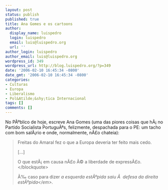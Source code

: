 ```yaml
---
layout: post
status: publish
published: true
title: Ana Gomes e os cartoons
author:
  display_name: luispedro
  login: luispedro
  email: luis@luispedro.org
  url: ''
author_login: luispedro
author_email: luis@luispedro.org
wordpress_id: 349
wordpress_url: http://blog.luispedro.org/?p=349
date: '2006-02-10 16:45:34 -0800'
date_gmt: '2006-02-10 16:45:34 -0800'
categories:
- Culturas
- Europa
- Liberalismo
- Pol&Atilde;&shy;tica Internacional
tags: []
comments: []
---
```

<p>No P&Atilde;&ordm;blico de hoje, escreve Ana Gomes (uma das piores coisas que h&Atilde;&iexcl; no Partido Socialista Portugu&Atilde;&ordf;s, felizmente, despachada para o PE: um tacho com bom sal&Atilde;&iexcl;rio e onde, normalmente, n&Atilde;&pound;o chateia):</p>
<blockquote><p>
Freitas do Amaral fez o que a Europa deveria ter feito mais cedo.</p>
<p>[...]</p>
<p>O que est&Atilde;&iexcl; em causa n&Atilde;&pound;o &Atilde;&copy; a liberdade de express&Atilde;&pound;o.<br />
<&#47;blockquote></p>
<p>&Atilde;&permil; caso para dizer <em>a esquerda est&Atilde;&ordm;pida saiu &Atilde;&nbsp; defesa da direita est&Atilde;&ordm;pida<&#47;em>.</p>
